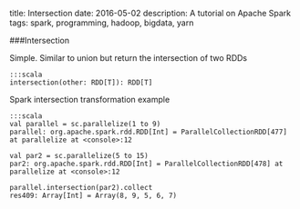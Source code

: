 title: Intersection
date: 2016-05-02
description: A tutorial on Apache Spark
tags: spark, programming, hadoop, bigdata, yarn

###Intersection

Simple.  Similar to union but return the intersection of two RDDs

	:::scala
	intersection(other: RDD[T]): RDD[T]


Spark intersection transformation example

	:::scala
	val parallel = sc.parallelize(1 to 9)
	parallel: org.apache.spark.rdd.RDD[Int] = ParallelCollectionRDD[477] at parallelize at <console>:12
	 
	val par2 = sc.parallelize(5 to 15)
	par2: org.apache.spark.rdd.RDD[Int] = ParallelCollectionRDD[478] at parallelize at <console>:12
	 
	parallel.intersection(par2).collect
	res409: Array[Int] = Array(8, 9, 5, 6, 7)
	 




